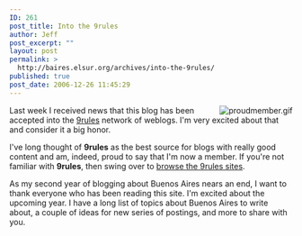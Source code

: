 ```yaml
---
ID: 261
post_title: Into the 9rules
author: Jeff
post_excerpt: ""
layout: post
permalink: >
  http://baires.elsur.org/archives/into-the-9rules/
published: true
post_date: 2006-12-26 11:45:29
---
```

<a href="http://9rules.com/blog/" border="0"><img id="image262" src="http://baires.elsur.org/wp-content/uploads/2006/12/proudmember.gif" alt="proudmember.gif" align="right" /></a>Last week I received news that this blog has been accepted into the <a href="http://9rules.com/">9rules</a> network of weblogs. I'm very excited about that and consider it a big honor. 

I've long thought of <strong>9rules</strong> as the best source for blogs with really good content and am, indeed, proud to say that I'm now a member. If you're not familiar with  <strong>9rules</strong>, then swing over to  <a href="http://9rules.com/en/browse/">browse the 9rules sites</a>.


As my second year of blogging about Buenos Aires nears an end, I want to thank everyone who has been reading this site. I'm excited about the upcoming year. I have a long list of topics about Buenos Aires to write about, a couple of ideas for new series of postings, and more to share with you.